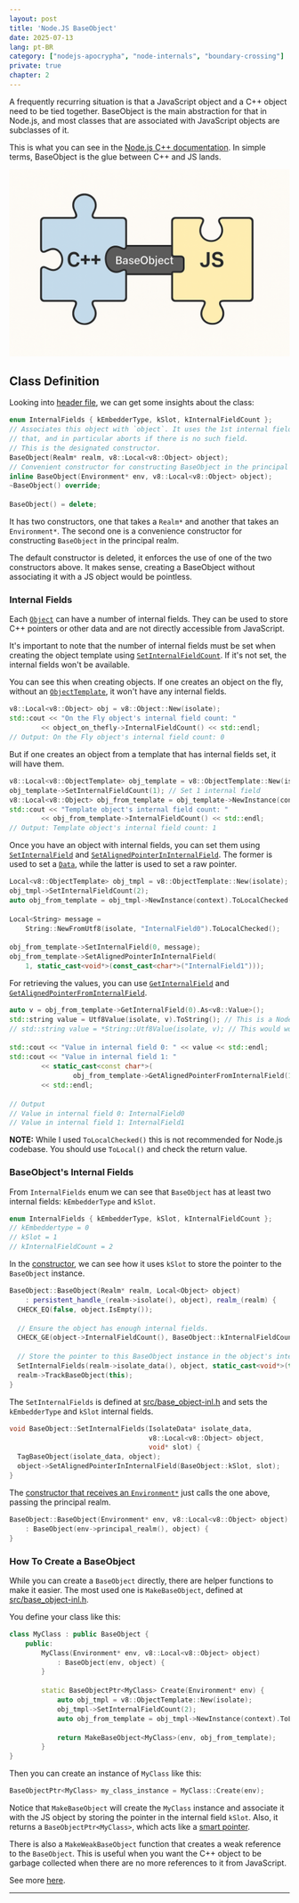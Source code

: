 ```yaml
---
layout: post
title: 'Node.JS BaseObject'
date: 2025-07-13
lang: pt-BR
category: ["nodejs-apocrypha", "node-internals", "boundary-crossing"]
private: true
chapter: 2
---
```


A frequently recurring situation is that a JavaScript object and a C++ object need to be tied together. BaseObject is the main abstraction for that in Node.js, and most classes that are associated with JavaScript objects are subclasses of it.

This is what you can see in the [Node.js C++ documentation](https://github.com/nodejs/node/blob/main/src/README.md#baseobject). In simple terms, BaseObject is the glue between C++ and JS lands.

![BaseObject illustrated as a glue between C++ and JS](/assets/images/nodejs-apocrypha/baseobject-illustration.png)

## Class Definition

Looking into [header file](https://github.com/nodejs/node/blob/c7b0dfbd7c564d5aa30f5521f07e2762487d41d1/src/base_object.h#L47), we can get some insights about the class:

```cpp
enum InternalFields { kEmbedderType, kSlot, kInternalFieldCount };
// Associates this object with `object`. It uses the 1st internal field for
// that, and in particular aborts if there is no such field.
// This is the designated constructor.
BaseObject(Realm* realm, v8::Local<v8::Object> object);
// Convenient constructor for constructing BaseObject in the principal realm.
inline BaseObject(Environment* env, v8::Local<v8::Object> object);
~BaseObject() override;

BaseObject() = delete;
```

It has two constructors, one that takes a `Realm*` and another that takes an `Environment*`. The second one is a convenience constructor for constructing `BaseObject` in the principal realm.

The default constructor is deleted, it enforces the use of one of the two constructors above. It makes sense, creating a BaseObject without associating it with a JS object would be pointless.

### Internal Fields

Each [`Object`][] can have a number of internal fields. They can be used to store C++ pointers or other data and are not directly accessible from JavaScript.

It's important to note that the number of internal fields must be set when creating the object template using [`SetInternalFieldCount`][]. If it's not set, the internal fields won't be available.

You can see this when creating objects. If one creates an object on the fly, without an [`ObjectTemplate`][], it won't have any internal fields.

```cpp
v8::Local<v8::Object> obj = v8::Object::New(isolate);
std::cout << "On the Fly object's internal field count: "
        << object_on_thefly->InternalFieldCount() << std::endl;
// Output: On the Fly object's internal field count: 0
```

But if one creates an object from a template that has internal fields set, it will have them.

```cpp
v8::Local<v8::ObjectTemplate> obj_template = v8::ObjectTemplate::New(isolate);
obj_template->SetInternalFieldCount(1); // Set 1 internal field
v8::Local<v8::Object> obj_from_template = obj_template->NewInstance(context).ToLocalChecked();
std::cout << "Template object's internal field count: "
        << obj_from_template->InternalFieldCount() << std::endl;
// Output: Template object's internal field count: 1
```

Once you have an object with internal fields, you can set them using [`SetInternalField`][] and [`SetAlignedPointerInInternalField`][]. The former is used to set a [`Data`][], while the latter is used to set a raw pointer.

```cpp
Local<v8::ObjectTemplate> obj_tmpl = v8::ObjectTemplate::New(isolate);
obj_tmpl->SetInternalFieldCount(2);
auto obj_from_template = obj_tmpl->NewInstance(context).ToLocalChecked();

Local<String> message =
    String::NewFromUtf8(isolate, "InternalField0").ToLocalChecked();

obj_from_template->SetInternalField(0, message);
obj_from_template->SetAlignedPointerInInternalField(
    1, static_cast<void*>(const_cast<char*>("InternalField1")));
```

For retrieving the values, you can use [`GetInternalField`][] and [`GetAlignedPointerFromInternalField`][].

```cpp
auto v = obj_from_template->GetInternalField(0).As<v8::Value>();
std::string value = Utf8Value(isolate, v).ToString(); // This is a Node.js thing, just a helper
// std::string value = *String::Utf8Value(isolate, v); // This would work too; It is using V8 API v8::String::Utf8Value

std::cout << "Value in internal field 0: " << value << std::endl;
std::cout << "Value in internal field 1: "
        << static_cast<const char*>(
                obj_from_template->GetAlignedPointerFromInternalField(1))
        << std::endl;

// Output
// Value in internal field 0: InternalField0
// Value in internal field 1: InternalField1
```
**NOTE:** While I used `ToLocalChecked()` this is not recommended for Node.js codebase. You should use `ToLocal()` and check the return value.

### BaseObject's Internal Fields

From `InternalFields` enum we can see that `BaseObject` has at least two internal fields: `kEmbedderType` and `kSlot`.

```cpp
enum InternalFields { kEmbedderType, kSlot, kInternalFieldCount };
// kEmbeddertype = 0
// kSlot = 1
// kInternalFieldCount = 2
```

In the [constructor](https://github.com/nodejs/node/blob/main/src/base_object.cc#L23C1-L29C2), we can see how it uses `kSlot` to store the pointer to the `BaseObject` instance.

```cpp
BaseObject::BaseObject(Realm* realm, Local<Object> object)
    : persistent_handle_(realm->isolate(), object), realm_(realm) {
  CHECK_EQ(false, object.IsEmpty());

  // Ensure the object has enough internal fields.
  CHECK_GE(object->InternalFieldCount(), BaseObject::kInternalFieldCount);

  // Store the pointer to this BaseObject instance in the object's internal field.
  SetInternalFields(realm->isolate_data(), object, static_cast<void*>(this));
  realm->TrackBaseObject(this);
}
```

The `SetInternalFields` is defined at [src/base_object-inl.h](https://github.com/nodejs/node/blob/c7b0dfbd7c564d5aa30f5521f07e2762487d41d1/src/base_object-inl.h#L90) and sets the `kEmbedderType` and `kSlot` internal fields.

```cpp
void BaseObject::SetInternalFields(IsolateData* isolate_data,
                                   v8::Local<v8::Object> object,
                                   void* slot) {
  TagBaseObject(isolate_data, object);
  object->SetAlignedPointerInInternalField(BaseObject::kSlot, slot);
}
```

The [constructor that receives an `Environment*`](https://github.com/nodejs/node/blob/main/src/base_object-inl.h#L35-L39) just calls the one above, passing the principal realm.

```cpp
BaseObject::BaseObject(Environment* env, v8::Local<v8::Object> object)
    : BaseObject(env->principal_realm(), object) {
}
```

### How To Create a BaseObject

While you can create a `BaseObject` directly, there are helper functions to make it easier. The most used one is
`MakeBaseObject`, defined at [src/base_object-inl.h](https://github.com/nodejs/node/blob/c7b0dfbd7c564d5aa30f5521f07e2762487d41d1/src/base_object-inl.h#L309-L311).

You define your class like this:

```cpp
class MyClass : public BaseObject {
    public:
        MyClass(Environment* env, v8::Local<v8::Object> object)
            : BaseObject(env, object) {
        }

        static BaseObjectPtr<MyClass> Create(Environment* env) {
            auto obj_tmpl = v8::ObjectTemplate::New(isolate);
            obj_tmpl->SetInternalFieldCount(2);
            auto obj_from_template = obj_tmpl->NewInstance(context).ToLocalChecked();

            return MakeBaseObject<MyClass>(env, obj_from_template);
        }
}
```

Then you can create an instance of `MyClass` like this:

```cpp
BaseObjectPtr<MyClass> my_class_instance = MyClass::Create(env);
```

Notice that `MakeBaseObject` will create the `MyClass` instance and associate it with the JS object by storing the pointer in the internal field `kSlot`. Also, it returns a `BaseObjectPtr<MyClass>`, which acts like a [smart pointer](https://en.cppreference.com/book/intro/smart_pointers).

There is also a `MakeWeakBaseObject` function that creates a weak reference to the `BaseObject`. This is useful when you
want the C++ object to be garbage collected when there are no more references to it from JavaScript.


See more [here](https://github.com/nodejs/node/blob/c7b0dfbd7c564d5aa30f5521f07e2762487d41d1/src/base_object.h#L314-L317).

[`Data`]: https://v8docs.nodesource.com/node-24.1/d1/d83/classv8_1_1_data.html
[`GetAlignedPointerFromInternalField`]: https://v8docs.nodesource.com/node-24.1/db/d85/classv8_1_1_object.html#a580ea84afb26c005d6762eeb9e3c308f
[`GetInternalField`]: https://v8docs.nodesource.com/node-24.1/db/d85/classv8_1_1_object.html#a5ec04fa53508e451139ac89ef45c1431
[`Object`]: https://v8docs.nodesource.com/node-24.1/db/d85/classv8_1_1_object.html
[`ObjectTemplate`]: https://v8docs.nodesource.com/node-24.1/db/d5f/classv8_1_1_object_template.html
[`SetInternalField`]: https://v8docs.nodesource.com/node-24.1/db/d85/classv8_1_1_object.html#a9007e0dc23c63cb810530c3b38fedf99
[`SetAlignedPointerInInternalField`]: https://v8docs.nodesource.com/node-24.1/db/d85/classv8_1_1_object.html#ab3c57184263cf29963ef0017bec82281
[`SetInternalFieldCount`]: https://v8docs.nodesource.com/node-24.1/db/d5f/classv8_1_1_object_template.html#a0f3ad8f58cd74a05d35eb3292fe9bd7f

---

<!-- `kInternalFieldCount` is the number of internal fields in the object template. This is used to store the pointer to the -->
<!-- C++ object. -->

<!-- it has two internal fields as we can see in the enum below: -->

<!-- ```cpp -->
<!-- enum InternalFields { kEmbedderType, kSlot, kInternalFieldCount }; -->
<!-- ``` -->

<!-- https://github.com/nodejs/node/blob/c7b0dfbd7c564d5aa30f5521f07e2762487d41d1/src/base_object.h#L47 -->

<!-- BaseObjectPtr is an alias: -->

<!-- https://github.com/nodejs/node/blob/c7b0dfbd7c564d5aa30f5521f07e2762487d41d1/src/base_object.h#L315 -->

<!-- it works like a shared_ptr: -->

<!-- ```cpp -->
<!-- class BufferReader : public BaseObject { -->
<!--  public: -->
<!--   BufferReader(Environment* env, Local<Object> object, Local<Uint8Array> buffer) -->
<!--       : BaseObject(env, object) { -->
<!--     buffer_.Reset(env->isolate(), buffer); -->
<!--   } -->

<!--   void MemoryInfo(MemoryTracker* tracker) const override {} -->

<!--   const char* MemoryInfoName() const override { return "BufferReader"; } -->

<!--   size_t SelfSize() const override { return sizeof(*this); } -->

<!--   static void Read(const v8::FunctionCallbackInfo<v8::Value>& args) { -->
<!--     BufferReader* buff_reader; -->
<!--     ASSIGN_OR_RETURN_UNWRAP(&buff_reader, args.This()); -->

<!--     // Read n bytes from the buffer. -->
<!--     Environment* env = Environment::GetCurrent(args); -->
<!--     Isolate* isolate = env->isolate(); -->

<!--     if (!args[0]->IsInt32()) { -->
<!--       THROW_ERR_INVALID_ARG_TYPE(env->isolate(), -->
<!--                                  "Number of bytes must be an integer"); -->
<!--       return; -->
<!--     } -->

<!--     int total_bytes = args[0].As<Int32>()->Value(); -->
<!--     if (total_bytes < 0) { -->
<!--       THROW_ERR_OUT_OF_RANGE(env, "Number of bytes out of range"); -->
<!--       return; -->
<!--     } -->

<!--     auto buffer = buff_reader->get_buffer(); -->
<!--     size_t byteLength = buffer->ByteLength(); -->
<!--     if (buff_reader->position_ + total_bytes > byteLength) { -->
<!--       total_bytes = byteLength - buff_reader->position_; -->
<!--     } -->

<!--     if (total_bytes <= 0) { -->
<!--       args.GetReturnValue().Set(0); -->
<!--       return; -->
<!--     } -->

<!--     auto array_buffer = buffer->Buffer(); -->
<!--     size_t byte_offset = buffer->ByteOffset(); -->

<!--     // Create a new Uint8Array with the same backing store as the original -->
<!--     // buffer. -->
<!--     Local<Uint8Array> result = Uint8Array::New( -->
<!--         array_buffer, byte_offset + buff_reader->position_, total_bytes); -->
<!--     // Update the position. -->
<!--     buff_reader->position_ += total_bytes; -->
<!--     args.GetReturnValue().Set(result); -->
<!--   } -->

<!--   static void Seek(const v8::FunctionCallbackInfo<v8::Value>& args) { -->
<!--     BufferReader* buff_reader; -->
<!--     ASSIGN_OR_RETURN_UNWRAP(&buff_reader, args.This()); -->
<!--     Environment* env = Environment::GetCurrent(args); -->

<!--     if (!args[0]->IsInt32()) { -->
<!--       THROW_ERR_INVALID_ARG_TYPE(env->isolate(), -->
<!--                                  "Number of bytes must be an integer"); -->
<!--       return; -->
<!--     } -->

<!--     int new_position = args[0].As<Int32>()->Value(); -->
<!--     if (new_position < 0) { -->
<!--       THROW_ERR_OUT_OF_RANGE(env, "Position out of range"); -->
<!--       return; -->
<!--     } -->

<!--     Local<Uint8Array> buffer = buff_reader->get_buffer(); -->
<!--     size_t byteLength = buffer->ByteLength(); -->
<!--     if (new_position > byteLength) { -->
<!--       new_position = byteLength; -->
<!--     } -->

<!--     buff_reader->position_ = new_position; -->
<!--   } -->

<!--   static Local<FunctionTemplate> GetConstructorTemplate(Environment* env) { -->
<!--     Local<FunctionTemplate> tmpl = env->buffer_reader_constructor_template(); -->
<!--     if (tmpl.IsEmpty()) { -->
<!--       Isolate* isolate = env->isolate(); -->
<!--       tmpl = NewFunctionTemplate(isolate, IllegalConstructor); -->
<!--       tmpl->SetClassName(FIXED_ONE_BYTE_STRING(isolate, "BufferReader")); -->
<!--       tmpl->InstanceTemplate()->SetInternalFieldCount( -->
<!--           BufferReader::kInternalFieldCount); -->

<!--       SetProtoMethod(isolate, tmpl, "read", BufferReader::Read); -->
<!--       SetProtoMethod(isolate, tmpl, "seek", BufferReader::Seek); -->

<!--       env->set_buffer_reader_constructor_template(tmpl); -->
<!--     } -->

<!--     return tmpl; -->
<!--   } -->

<!--   static BaseObjectPtr<BufferReader> Create(Environment* env, -->
<!--                                             Local<Uint8Array> buffer) { -->
<!--     Local<Object> obj; -->
<!--     if (!GetConstructorTemplate(env) -->
<!--              ->InstanceTemplate() -->
<!--              ->NewInstance(env->context()) -->
<!--              .ToLocal(&obj)) { -->
<!--       return nullptr; -->
<!--     } -->

<!--     return MakeBaseObject<BufferReader>(env, obj, buffer); -->
<!--   } -->

<!--   void set_position(size_t position) { position_ = position; } -->

<!--   size_t get_position() { position_; } -->

<!--   Local<Uint8Array> get_buffer() { return buffer_.Get(env()->isolate()); } -->

<!--  private: -->
<!--   size_t position_ = 0; -->
<!--   v8::Global<Uint8Array> buffer_; -->
<!-- }; -->
<!-- ``` -->

<!-- https://github.com/nodejs/node/blob/main/src/base_object.h -->
<!-- https://github.com/nodejs/node/blob/main/src/base_object-inl.h -->
<!-- https://github.com/nodejs/node/blob/main/src/base_object.cc -->
<!-- https://v8docs.nodesource.com/node-24.1/d8/d83/classv8_1_1_function_template.html -->
<!-- https://v8docs.nodesource.com/node-24.1/db/d5f/classv8_1_1_object_template.html#a0f3ad8f58cd74a05d35eb3292fe9bd7f -->
<!-- https://github.com/nodejs/node/blob/c7b0dfbd7c564d5aa30f5521f07e2762487d41d1/src/base_object.cc#L27 -->
<!-- 1https://v8docs.nodesource.com/node-24.1/db/d85/classv8_1_1_object.html#ab3c57184263cf29963ef0017bec82281 -->


<!-- persistent_object -> https://github.com/nodejs/node/blob/c7b0dfbd7c564d5aa30f5521f07e2762487d41d1/src/base_object.h#L200 -->
